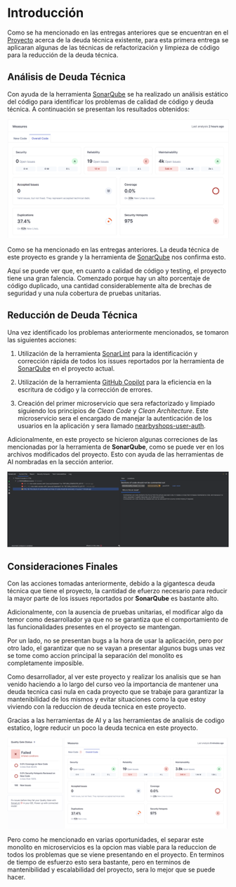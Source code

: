 # Introducción
Como se ha mencionado en las entregas anteriores que se encuentran en el
[Proyecto](https://github.com/CSDT-ECI/nearby-shops-api-diego-murcia-project) acerca de la deuda técnica
existente, para esta primera entrega se aplicaran algunas de las técnicas de refactorización y limpieza de código para
la reducción de la deuda técnica.

## Análisis de Deuda Técnica
Con ayuda de la herramienta [SonarQube](https://www.sonarqube.org/) se ha realizado un análisis estático del código para
identificar los problemas de calidad de código y deuda técnica. A continuación se presentan los resultados obtenidos:

![Analisis Inicial](/images/sonarqube/sonarqube-01.png)

Como se ha mencionado en las entregas anteriores. La deuda técnica de este proyecto es grande y la herramienta de
[SonarQube](https://www.sonarqube.org/) nos confirma esto. 

Aquí se puede ver que, en cuanto a calidad de código y testing, el proyecto tiene una gran falencia. Comenzado porque
hay un alto porcentaje de código duplicado, una cantidad considerablemente alta de brechas de seguridad y una nula
cobertura de pruebas unitarias.

## Reducción de Deuda Técnica
Una vez identificado los problemas anteriormente mencionados, se tomaron las siguientes acciones:
1. Utilización de la herramienta [SonarLint](https://www.sonarsource.com/products/sonarlint/) para la identificación y
   corrección rápida de todos los issues reportados por la herramienta de [SonarQube](https://www.sonarqube.org/) en el
   proyecto actual.


2. Utilización de la herramienta [GitHub Copilot](https://github.com/features/copilot) para la eficiencia en la
   escritura de código y la corrección de errores.


3. Creación del primer microservicio que sera refactorizado y limpiado siguiendo los principios de *Clean Code* y *Clean
   Architecture*. Este microservicio sera el encargado de manejar la autenticación de los usuarios en la aplicación y
   sera llamado [nearbyshops-user-auth](https://github.com/CSDT-ECI/nearbyshops-user-auth).

Adicionalmente, en este proyecto se hicieron algunas correciones de las mencionadas por la herramienta de **SonarQube**,
como se puede ver en los archivos modificados del proyecto. Esto con ayuda de las herramientas de AI nombradas en la
sección anterior.

![SonarLint](/images/sonarqube/sonarqube-02.png)

## Consideraciones Finales
Con las acciones tomadas anteriormente, debido a la gigantesca deuda técnica que tiene el proyecto, la cantidad de
efuerzo necesario para reducir la mayor parte de los issues reportados por **SonarQube** es bastante alto.

Adicionalmente, con la ausencia de pruebas unitarias, el modificar algo da temor como desarrollador ya que no se
garantiza que el comportamiento de las funcionalidades presentes en el proyecto se mantengan.

Por un lado, no se presentan bugs a la hora de usar la aplicación, pero por otro lado, el garantizar que no se vayan a
presentar algunos bugs unas vez se tome como accion principal la separación del monolito es completamente imposible.

Como desarrollador, al ver este proyecto y realizar los analisis que se han venido haciendo a lo largo del curso veo la
importancia de mantener una deuda tecnica casi nula en cada proyecto que se trabaje para garantizar la mantenibilidad
de los mismos y evitar situaciones como la que estoy viviendo con la reduccion de deuda tecnica en este proyecto.

Gracias a las herramientas de AI y a las herramientas de analisis de codigo estatico, logre reducir un poco la deuda
tecnica en este proyecto.

![Analisis Final](/images/sonarqube/sonarqube-03.png)

Pero como he mencionado en varias oportunidades, el separar este monolito en microservicios es la opcion mas viable para
la reduccion de todos los problemas que se viene presentando en el proyecto. En terminos de tiempo de esfuerzo esto sera
bastante, pero en terminos de mantenibilidad y escalabilidad del proyecto, sera lo mejor que se puede hacer.
